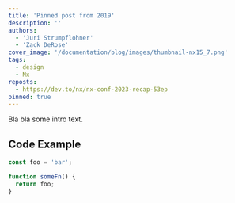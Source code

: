 ```yaml
---
title: 'Pinned post from 2019'
description: ''
authors:
  - 'Juri Strumpflohner'
  - 'Zack DeRose'
cover_image: '/documentation/blog/images/thumbnail-nx15_7.png'
tags:
  - design
  - Nx
reposts:
  - https://dev.to/nx/nx-conf-2023-recap-53ep
pinned: true
---
```


Bla bla some intro text.

## Code Example

```ts
const foo = 'bar';

function someFn() {
  return foo;
}
```
